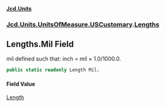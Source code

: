 #### [Jcd.Units](index.md 'index')

### [Jcd.Units.UnitsOfMeasure.USCustomary](Jcd.Units.UnitsOfMeasure.USCustomary.md 'Jcd.Units.UnitsOfMeasure.USCustomary').[Lengths](Lengths.md 'Jcd.Units.UnitsOfMeasure.USCustomary.Lengths')

## Lengths.Mil Field

mil defined such that: inch = mil × 1.0/1000.0.

```csharp
public static readonly Length Mil;
```

#### Field Value

[Length](Length.md 'Jcd.Units.UnitTypes.Length')